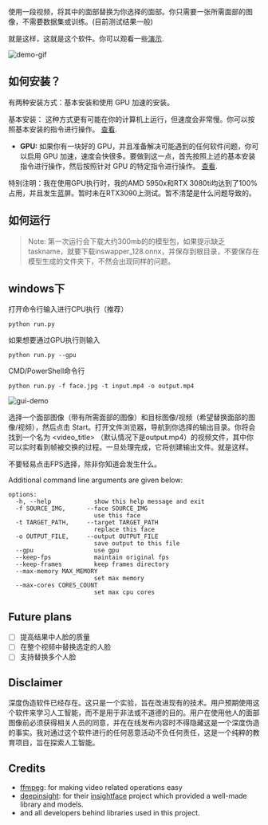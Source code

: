 
使用一段视频，将其中的面部替换为你选择的面部。你只需要一张所需面部的图像，不需要数据集或训练。(目前测试结果一般)

就是这样，这就是这个软件。你可以观看一些[演示](https://drive.google.com/drive/folders/1KHv8n_rd3Lcr2v7jBq1yPSTWM554Gq8e?usp=sharing).

![demo-gif](demo.gif)

## 如何安装？

有两种安装方式：基本安装和使用 GPU 加速的安装。

基本安装： 这种方式更有可能在你的计算机上运行，但速度会非常慢。你可以按照基本安装的指令进行操作。 [查看](https://github.com/s0md3v/roop/wiki/1.-Installation).

- **GPU:** 如果你有一块好的 GPU，并且准备解决可能遇到的任何软件问题，你可以启用 GPU 加速，速度会快很多。要做到这一点，首先按照上述的基本安装指令进行操作，然后按照针对 GPU 的特定指令进行操作。 [查看](https://github.com/s0md3v/roop/wiki/2.-GPU-Acceleration).

特别注明：我在使用GPU执行时，我的AMD 5950x和RTX 3080ti均达到了100%占用，并且发生蓝屏。暂时未在RTX3090上测试。暂不清楚是什么问题导致的。

## 如何运行

> Note: 第一次运行会下载大约300mb的的模型包，如果提示缺乏taskname，就要下载inswapper_128.onnx，并保存到根目录，不要保存在模型生成的文件夹下，不然会出现同样的问题。

## windows下

打开命令行输入进行CPU执行（推荐）

```
python run.py
```

如果想要通过GPU执行则输入
```
python run.py --gpu
```

CMD/PowerShell命令行
```
python run.py -f face.jpg -t input.mp4 -o output.mp4
```


![gui-demo](gui-demo.png)

选择一个面部图像（带有所需面部的图像）和目标图像/视频（希望替换面部的图像/视频），然后点击 Start。打开文件浏览器，导航到你选择的输出目录。你将会找到一个名为 <video_title> （默认情况下是output.mp4）的视频文件，其中你可以实时看到帧被交换的过程。一旦处理完成，它将创建输出文件。就是这样。
  
不要轻易点击FPS选择，除非你知道会发生什么。
  
Additional command line arguments are given below:

```
options:
  -h, --help            show this help message and exit
  -f SOURCE_IMG,      --face SOURCE_IMG
                        use this face
  -t TARGET_PATH,     --target TARGET_PATH
                        replace this face
  -o OUTPUT_FILE,     --output OUTPUT_FILE
                        save output to this file
  --gpu                 use gpu
  --keep-fps            maintain original fps
  --keep-frames         keep frames directory
  --max-memory MAX_MEMORY
                        set max memory
  --max-cores CORES_COUNT
                        set max cpu cores
```


## Future plans
- [ ] 提高结果中人脸的质量
- [ ] 在整个视频中替换选定的人脸
- [ ] 支持替换多个人脸

## Disclaimer
深度伪造软件已经存在。这只是一个实验，旨在改进现有的技术。用户预期使用这个软件来学习人工智能，而不是用于非法或不道德的目的。用户在使用他人的面部图像前必须获得相关人员的同意，并在在线发布内容时不得隐藏这是一个深度伪造的事实。我对通过这个软件进行的任何恶意活动不负任何责任，这是一个纯粹的教育项目，旨在探索人工智能。

## Credits
- [ffmpeg](https://ffmpeg.org/): for making video related operations easy
- [deepinsight](https://github.com/deepinsight): for their [insightface](https://github.com/deepinsight/insightface) project which provided a well-made library and models.
- and all developers behind libraries used in this project.
